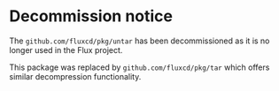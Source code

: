 # Decommission notice

The `github.com/fluxcd/pkg/untar` has been decommissioned as it is no longer used in the Flux project.

This package was replaced by `github.com/fluxcd/pkg/tar` which offers similar decompression functionality.
